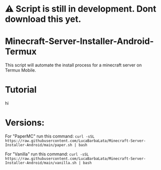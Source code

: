 # ⚠️ Script is still in development. Dont download this yet.
# Minecraft-Server-Installer-Android-Termux
This script will automate the install process for a minecraft server on Termux Mobile.

# Tutorial
hi

# Versions:

For "PaperMC" run this command:
```curl -sSL https://raw.githubusercontent.com/LucaBarbaLata/Minecraft-Server-Installer-Android/main/paper.sh | bash```

For "Vanilla" run this command:
```curl -sSL https://raw.githubusercontent.com/LucaBarbaLata/Minecraft-Server-Installer-Android/main/vanilla.sh | bash```
